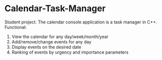 # Calendar-Task-Manager
Student project. The calendar console application is a task manager in C++. 
Functional: 
1. View the calendar for any day/week/month/year
2. Add/remove/change events for any day
3. Display events on the desired date
4. Ranking of events by urgency and importance parameters
